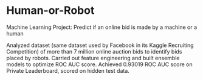 # Human-or-Robot

Machine Learning Project: Predict if an online bid is made by a machine or a human

Analyzed dataset (same dataset used by Facebook in its Kaggle Recruiting Competition) of more than 7 million online auction bids to identify bids placed by robots.
Carried out feature engineering and built ensemble models to optimize ROC AUC score.
Achieved 0.93019 ROC AUC score on Private Leaderboard, scored on hidden test data.
